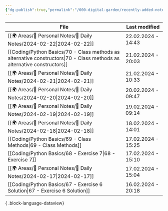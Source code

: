 ```yaml
---
{"dg-publish":true,"permalink":"/000-digital-garden/recently-added-notes/","dgPassFrontmatter":true,"noteIcon":"3","created":"2023-12-14T09:08:44.430+05:30","updated":"2023-12-14T09:12:52.432+05:30"}
---
```


| File                                                                                                                       | Last modified      |
| -------------------------------------------------------------------------------------------------------------------------- | ------------------ |
| [[🌍 Areas/📧 Personal Notes/📓 Daily Notes/2024-02-22\|2024-02-22]]                                                    | 22.02.2024 - 14:43 |
| [[Coding/Python Basics/70 - Class methods as alternative constructors\|70 - Class methods as alternative constructors]] | 21.02.2024 - 20:03 |
| [[🌍 Areas/📧 Personal Notes/📓 Daily Notes/2024-02-21\|2024-02-21]]                                                    | 21.02.2024 - 10:33 |
| [[🌍 Areas/📧 Personal Notes/📓 Daily Notes/2024-02-20\|2024-02-20]]                                                    | 20.02.2024 - 09:47 |
| [[🌍 Areas/📧 Personal Notes/📓 Daily Notes/2024-02-19\|2024-02-19]]                                                    | 19.02.2024 - 09:14 |
| [[🌍 Areas/📧 Personal Notes/📓 Daily Notes/2024-02-18\|2024-02-18]]                                                    | 18.02.2024 - 14:01 |
| [[Coding/Python Basics/69 - Class Methods\|69 - Class Methods]]                                                         | 17.02.2024 - 15:25 |
| [[Coding/Python Basics/68 - Exercise 7\|68 - Exercise 7]]                                                               | 17.02.2024 - 15:10 |
| [[🌍 Areas/📧 Personal Notes/📓 Daily Notes/2024-02-17\|2024-02-17]]                                                    | 17.02.2024 - 15:04 |
| [[Coding/Python Basics/67 - Exercise 6 Solution\|67 - Exercise 6 Solution]]                                             | 16.02.2024 - 20:18 |

{ .block-language-dataview}